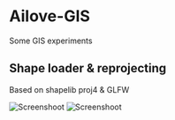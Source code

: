 Ailove-GIS
==========

Some GIS experiments

Shape loader & reprojecting
--------------------------

Based on shapelib proj4 & GLFW

![Screenshoot](https://raw.github.com/ailove-lab/Ailove-GIS/reproject/001.png)
![Screenshoot](https://raw.github.com/ailove-lab/Ailove-GIS/reproject/002.png)

